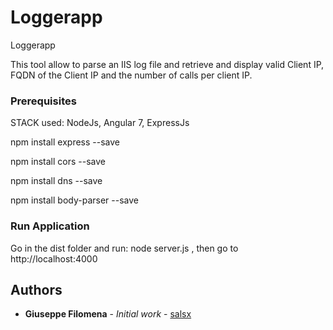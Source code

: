 # Loggerapp

Loggerapp

This tool allow to parse an IIS log file and retrieve and display valid Client IP, FQDN of the Client IP and the number of calls per client IP.

### Prerequisites

STACK used: NodeJs, Angular 7, ExpressJs

npm install express --save

npm install cors --save

npm install dns --save

npm install body-parser --save

### Run Application

Go in the dist folder and run: node server.js , then go to http://localhost:4000

## Authors

* **Giuseppe Filomena** - *Initial work* - [salsx](https://github.com/salsx)
